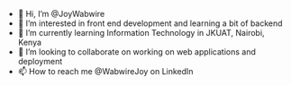 - 👋 Hi, I’m @JoyWabwire
- 👀 I’m interested in front end development and learning a bit of backend
- 🌱 I’m currently learning Information Technology in JKUAT, Nairobi, Kenya
- 💞️ I’m looking to collaborate on working on web applications and deployment
- 📫 How to reach me @WabwireJoy on LinkedIn

<!---
JoyWabwire/JoyWabwire is a ✨ special ✨ repository because its `README.md` (this file) appears on your GitHub profile.
You can click the Preview link to take a look at your changes.
--->
